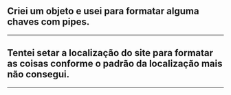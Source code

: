 ## Criei um objeto e usei para formatar alguma chaves com pipes.
-----
## Tentei setar a localização do site para formatar as coisas conforme o padrão da localização mais não consegui.
-----
